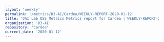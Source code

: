 ```yaml
---
layout: 'weekly'
permalink: '/metrics/D3-AI/Cardea/WEEKLY-REPORT-2020-01-12'
title: 'DAI Lab OSS Metrics Metrics report for Cardea | WEEKLY-REPORT-2020-01-12'
organization: 'D3-AI'
repository: 'Cardea'
current_date: '2020-01-12'
---
```


